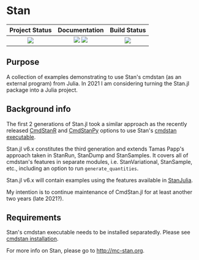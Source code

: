 # Stan

| **Project Status**                                                               |  **Documentation**                                                               | **Build Status**                                                                                |
|:-------------------------------------------------------------------------------:|:-------------------------------------------------------------------------------:|:-----------------------------------------------------------------------------------------------:|
|![][project-status-img] | [![][docs-stable-img]][docs-stable-url] [![][docs-dev-img]][docs-dev-url] | ![][CI-build] |

[docs-dev-img]: https://img.shields.io/badge/docs-dev-blue.svg
[docs-dev-url]: https://stanjulia.github.io/Stan.jl/latest

[docs-stable-img]: https://img.shields.io/badge/docs-stable-blue.svg
[docs-stable-url]: https://stanjulia.github.io/Stan.jl/stable

[CI-build]: https://github.com/stanjulia/Stan.jl/workflows/CI/badge.svg?branch=master

[issues-url]: https://github.com/stanjulia/Stan.jl/issues

[project-status-img]: https://img.shields.io/badge/lifecycle-wip-orange.svg

## Purpose

A collection of examples demonstrating to use Stan's cmdstan (as an external program) from Julia. In 2021 I am considering turning the Stan.jl package into a Julia project.

## Background info

The first 2 generations of Stan.jl took a similar approach as the recently released [CmdStanR](https://mc-stan.org/cmdstanr/) and [CmdStanPy](https://github.com/stan-dev/cmdstanpy) options to use Stan's [cmdstan executable](https://mc-stan.org/users/interfaces/cmdstan.html).

Stan.jl v6.x constitutes the third generation and extends Tamas Papp's approach taken in StanRun, StanDump and StanSamples. It covers all of cmdstan's features in separate modules, i.e. StanVariational, StanSample, etc., including an option to run `generate_quantities`.

Stan.jl v6.x will contain examples using the features available in [StanJulia](https://github.com/StanJulia). 

My intention is to continue maintenance of CmdStan.jl for at least another two years (late 2021?).

## Requirements

Stan's cmdstan executable needs to be installed separatedly. Please see [cmdstan installation](https://stanjulia.github.io/Stan.jl/latest/INSTALLATION/). 

For more info on Stan, please go to <http://mc-stan.org>.


